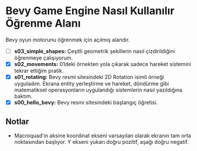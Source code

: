 # Bevy Game Engine Nasıl Kullanılır Öğrenme Alanı

Bevy oyun motorunu öğrenmek için açılmış alandır.

- [ ] **s03_simple_shapes:** Çeşitli geometrik şekillerin nasıl çizdirildiğini öğrenmeye çalışıyorum.
- [x] **s02_movements:** 01deki örnekten yola çıkarak sadece hareket sistemini tekrar ettiğim pratik.
- [x] **s01_rotating:** Bevy resmi sitesindeki 2D Rotation isimli örneği uyguladım. Ekrana entity yerleştirme ve hareket, döndürme gibi matematiksel operasyonların uygulandığı sistemlerin nasıl yazıldığına baktım.
- [x] **s00_hello_bevy:** Bevy resmi sitesindeki başlangıç öğretisi.

## Notlar

- Macroquad'ın aksine koordinat ekseni varsayılan olarak ekranın tam orta noktasından başlıyor. Y ekseni yukarı doğru pozitif, aşağı doğru negatif.
